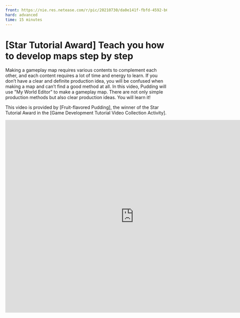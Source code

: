 ```yaml
--- 
front: https://nie.res.netease.com/r/pic/20210730/da0e141f-fbfd-4592-b6b4-b410f898f556.png 
hard: advanced 
time: 15 minutes 
--- 
```

# [Star Tutorial Award] Teach you how to develop maps step by step 

Making a gameplay map requires various contents to complement each other, and each content requires a lot of time and energy to learn. If you don’t have a clear and definite production idea, you will be confused when making a map and can’t find a good method at all. In this video, Pudding will use "My World Editor" to make a gameplay map. There are not only simple production methods but also clear production ideas. You will learn it! 

This video is provided by [Fruit-flavored Pudding], the winner of the Star Tutorial Award in the [Game Development Tutorial Video Collection Activity]. 

<center><embed src="https://cc.163.com/act/m/daily/iframeplayer/?id=601cfd5e6a37ca09cc221e67
" height="600" width="800"/></center>